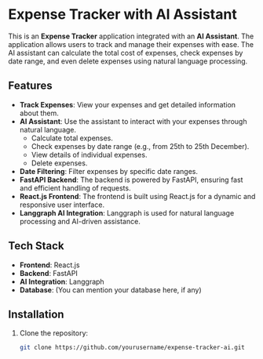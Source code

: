 # Expense Tracker with AI Assistant

This is an **Expense Tracker** application integrated with an **AI Assistant**. The application allows users to track and manage their expenses with ease. The AI assistant can calculate the total cost of expenses, check expenses by date range, and even delete expenses using natural language processing.

## Features

- **Track Expenses**: View your expenses and get detailed information about them.
- **AI Assistant**: Use the assistant to interact with your expenses through natural language.
  - Calculate total expenses.
  - Check expenses by date range (e.g., from 25th to 25th December).
  - View details of individual expenses.
  - Delete expenses.
- **Date Filtering**: Filter expenses by specific date ranges.
- **FastAPI Backend**: The backend is powered by FastAPI, ensuring fast and efficient handling of requests.
- **React.js Frontend**: The frontend is built using React.js for a dynamic and responsive user interface.
- **Langgraph AI Integration**: Langgraph is used for natural language processing and AI-driven assistance.

## Tech Stack

- **Frontend**: React.js
- **Backend**: FastAPI
- **AI Integration**: Langgraph
- **Database**: (You can mention your database here, if any)
  
## Installation

1. Clone the repository:
   ```bash
   git clone https://github.com/yourusername/expense-tracker-ai.git
